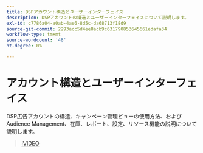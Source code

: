 ```yaml
---
title: DSPアカウント構造とユーザーインターフェイス
description: DSPアカウントの構造とユーザーインターフェイスについて説明します。
exl-id: c7786a04-a0ab-4ae6-8d5c-da68713f18d9
source-git-commit: 2293acc5d4ee8acb9c631790853645661edafa34
workflow-type: tm+mt
source-wordcount: '48'
ht-degree: 0%

---
```


# アカウント構造とユーザーインターフェイス

DSP広告アカウントの構造、キャンペーン管理ビューの使用方法、および Audience Management、在庫、レポート、設定、リソース機能の説明について説明します。

>[!VIDEO](https://video.tv.adobe.com/v/339206)
